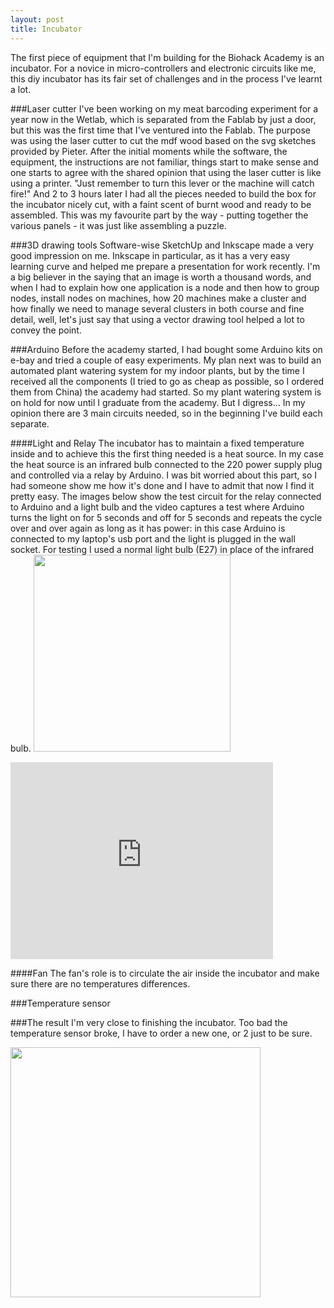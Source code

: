 ```yaml
---
layout: post
title: Incubator
---
```


The first piece of equipment that I'm building for the Biohack Academy is an incubator. For a novice in micro-controllers and electronic circuits like me, this diy incubator has its fair set of challenges and in the process I've learnt a lot. 

###Laser cutter
I've been working on my meat barcoding experiment for a year now in the Wetlab, which is separated from the Fablab by just a door, but this was the first time that I've ventured into the Fablab. The purpose was using the laser cutter to cut the mdf wood based on the svg sketches provided by Pieter. After the initial moments while the software, the equipment, the instructions are not familiar, things start to make sense and one starts to agree with the shared opinion that using the laser cutter is like using a printer. "Just remember to turn this lever or the machine will catch fire!" And 2 to 3 hours later I had all the pieces needed to build the box for the incubator nicely cut, with a faint scent of burnt wood and ready to be assembled. This was my favourite part by the way - putting together the various panels - it was just like assembling a puzzle.

###3D drawing tools
Software-wise SketchUp and Inkscape made a very good impression on me. Inkscape in particular, as it has a very easy learning curve and helped me prepare a presentation for work recently. I'm a big believer in the saying that an image is worth a thousand words, and when I had to explain how one application is a node and then how to group nodes, install nodes on machines, how 20 machines make a cluster and how finally we need to manage several clusters in both course and fine detail, well, let's just say that using a vector drawing tool helped a lot to convey the point.

###Arduino
Before the academy started, I had bought some Arduino kits on e-bay and tried a couple of easy experiments. My plan next was to build an automated plant watering system for my indoor plants, but by the time I received all the components (I tried to go as cheap as possible, so I ordered them from China) the academy had started. So my plant watering system is on hold for now until I graduate from the academy. But I digress... In my opinion there are 3 main circuits needed, so in the beginning I've build each separate.

####Light and Relay
The incubator has to maintain a fixed temperature inside and to achieve this the first thing needed is a heat source. In my case the heat source is an infrared bulb connected to the 220 power supply plug and controlled via a relay by Arduino. I was bit worried about this part, so I had someone show me how it's done and I have to admit that now I find it pretty easy. The images below show the test circuit for the relay connected to Arduino and a light bulb and the video captures a test where Arduino turns the light on for 5 seconds and off for 5 seconds and repeats the cycle over and over again as long as it has power: in this case Arduino is connected to my laptop's usb port and the light is plugged in the wall socket. For testing I used a normal light bulb (E27) in place of the infrared bulb.
<img src="{{ site.baseurl }}/images/incubator/relay.jpg" height="315" />
<iframe width="420" height="315" src="https://www.youtube.com/embed/aVjFg2NNEhs" frameborder="0" allowfullscreen> </iframe>

####Fan
The fan's role is to circulate the air inside the incubator and make sure there are no temperatures differences.

###Temperature sensor

###The result
I'm very close to finishing the incubator. Too bad the temperature sensor broke, I have to order a new one, or 2 just to be sure.

<img src="{{ site.baseurl }}/images/incubator/incubator.jpg" width="400" height="400" />


